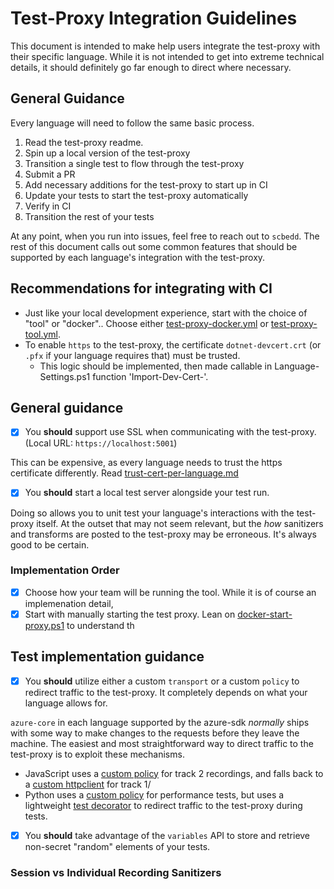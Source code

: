 # Test-Proxy Integration Guidelines

This document is intended to make help users integrate the test-proxy with their specific language. While it is not intended to get into extreme technical details, it should definitely go far enough to direct where necessary.

## General Guidance

Every language will need to follow the same basic process.

1. Read the test-proxy readme.
2. Spin up a local version of the test-proxy
3. Transition a single test to flow through the test-proxy
4. Submit a PR
5. Add necessary additions for the test-proxy to start up in CI
6. Update your tests to start the test-proxy automatically
7. Verify in CI
8. Transition the rest of your tests

At any point, when you run into issues, feel free to reach out to `scbedd`. The rest of this document calls out some common features that should be supported by each language's integration with the test-proxy.

## Recommendations for integrating with CI

* Just like your local development experience, start with the choice of "tool" or "docker".. Choose either [test-proxy-docker.yml](https://github.com/Azure/azure-sdk-tools/blob/main/eng/common/testproxy/test-proxy-docker.yml) or [test-proxy-tool.yml](https://github.com/Azure/azure-sdk-tools/blob/main/eng/common/testproxy/test-proxy-tool.yml).
* To enable `https` to the test-proxy, the certificate `dotnet-devcert.crt` (or `.pfx` if your language requires that) must be trusted.
  * This logic should be implemented, then made callable in Language-Settings.ps1 function 'Import-Dev-Cert-<language>'.
  
## General guidance

-[x] You **should** support use SSL when communicating with the test-proxy. (Local URL: `https://localhost:5001`)

This can be expensive, as every language needs to trust the https certificate differently. Read [trust-cert-per-language.md](https://github.com/Azure/azure-sdk-tools/blob/main/tools/test-proxy/documentation/trusting-cert-per-language.md)

-[x] You **should** start a local test server alongside your test run.

Doing so allows you to unit test your language's interactions with the test-proxy itself. At the outset that may not seem relevant, but the _how_ sanitizers and transforms are posted to the test-proxy may be erroneous. It's always good to be certain.

### Implementation Order

-[x] Choose how your team will be running the tool. While it is of course an implemenation detail, 
-[x] Start with manually starting the test proxy. Lean on [docker-start-proxy.ps1]() to understand th

## Test implementation guidance

-[x] You **should** utilize either a custom `transport` or a custom `policy` to redirect traffic to the test-proxy. It completely depends on what your language allows for.

`azure-core` in each language supported by the azure-sdk _normally_ ships with some way to make changes to the requests before they leave the machine. The easiest and most straightforward way to direct traffic to the test-proxy is to exploit these mechanisms.

* JavaScript uses a [custom policy](TODO) for track 2 recordings, and falls back to a [custom httpclient]() for track 1/
* Python uses a [custom policy](https://github.com/Azure/azure-sdk-for-python/blob/main/tools/azure-devtools/src/azure_devtools/perfstress_tests/_policies.py) for performance tests, but uses a lightweight [test decorator](https://github.com/Azure/azure-sdk-for-python/blob/main/tools/azure-sdk-tools/devtools_testutils/proxy_testcase.py#L107) to redirect traffic to the test-proxy during tests.

-[x] You **should** take advantage of the `variables` API to store and retrieve non-secret "random" elements of your tests.

### Session vs Individual Recording Sanitizers
